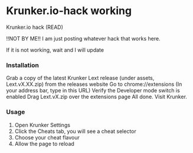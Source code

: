 # Krunker.io-hack working
Krunker.io hack (READ)

!!NOT BY ME!!  I am just posting whatever hack that works here.

If it is not working, wait and I will update

### Installation
Grab a copy of the latest Krunker Lext release (under assets, Lext.vX.XX.zip) from the releases website
Go to chrome://extensions (In your address bar, type in this URL)
Verify the Developer mode switch is enabled
Drag Lext.vX.zip over the extensions page
All done. Visit Krunker.

### Usage
1. Open Krunker Settings
2. Click the Cheats tab, you will see a cheat selector
3. Choose your cheat flavour
4. Allow the page to reload
